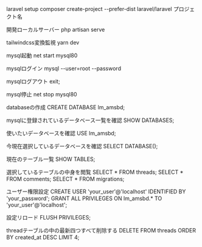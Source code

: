 laravel setup
composer create-project --prefer-dist laravel/laravel プロジェクト名

開発ローカルサーバー
php artisan serve

tailwindcss変換監視
yarn dev

mysql起動
net start mysql80

mysqlログイン
mysql --user=root --password

mysqlログアウト
exit;

mysql停止
net stop mysql80

databaseの作成
CREATE DATABASE lm_amsbd;

mysqlに登録されているデータベース一覧を確認
SHOW DATABASES;

使いたいデータベースを確認
USE lm_amsbd;

今現在選択しているデータベースを確認
SELECT DATABASE();

現在のテーブル一覧
SHOW TABLES;

選択しているテーブルの中身を閲覧
SELECT * FROM threads;
SELECT * FROM comments;
SELECT * FROM migrations;

ユーザー権限設定
CREATE USER 'your_user'@'localhost' IDENTIFIED BY 'your_password';
GRANT ALL PRIVILEGES ON lm_amsbd.* TO 'your_user'@'localhost';

設定リロード
FLUSH PRIVILEGES;

threadテーブルの中の最新四つすべて削除する
DELETE FROM threads
ORDER BY created_at DESC
LIMIT 4;
